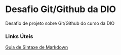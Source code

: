 # Desafio Git/Github da DIO
Desafio de projeto sobre Git/Github do curso da DIO

### Links Úteis

[Guia de Sintaxe de Markdown](https://www.markdownguide.org/)
